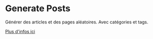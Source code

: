 Generate Posts
=============

Générer des articles et des pages aléatoires. Avec catégories et tags.

<a href="http://myclientisrich-leblog.com/2014/10/generate-posts-plugin-wordpress-generer-articles-aleatoires/">Plus d'infos ici</a>